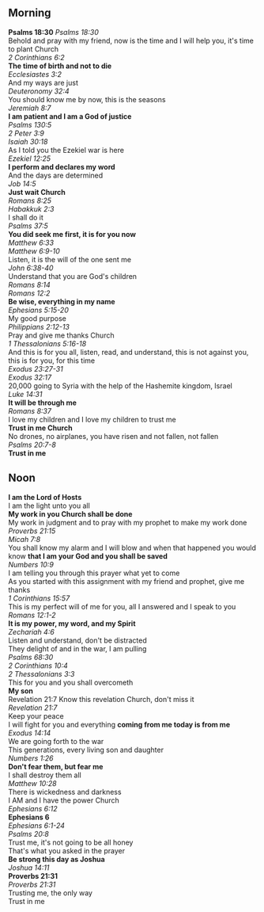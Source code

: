 ## Morning

**Psalms 18:30**
_Psalms 18:30_  
Behold and pray with my friend, now is the time and I will help you, it's time to plant Church  
_2 Corinthians 6:2_  
**The time of birth and not to die**  
_Ecclesiastes 3:2_  
And my ways are just  
_Deuteronomy 32:4_  
You should know me by now, this is the seasons  
_Jeremiah 8:7_  
**I am patient and I am a God of justice**  
_Psalms 130:5_  
_2 Peter 3:9_  
_Isaiah 30:18_  
As I told you the Ezekiel war is here  
_Ezekiel 12:25_  
**I perform and declares my word**  
And the days are determined  
_Job 14:5_  
**Just wait Church**  
_Romans 8:25_  
_Habakkuk 2:3_  
I shall do it  
_Psalms 37:5_  
**You did seek me first, it is for you now**  
_Matthew 6:33_  
_Matthew 6:9-10_  
Listen, it is the will of the one sent me  
_John 6:38-40_  
Understand that you are God's children  
_Romans 8:14_  
_Romans 12:2_  
**Be wise, everything in my name**  
_Ephesians 5:15-20_  
My good purpose  
_Philippians 2:12-13_  
Pray and give me thanks Church  
_1 Thessalonians 5:16-18_  
And this is for you all, listen, read, and understand, this is not against you, this is for you, for this time  
_Exodus 23:27-31_  
_Exodus 32:17_  
20,000 going to Syria with the help of the Hashemite kingdom, Israel  
_Luke 14:31_  
**It will be through me**  
_Romans 8:37_  
I love my children and I love my children to trust me  
**Trust in me Church**  
No drones, no airplanes, you have risen and not fallen, not fallen  
_Psalms 20:7-8_  
**Trust in me**  

## Noon

**I am the Lord of Hosts**  
I am the light unto you all  
**My work in you Church shall be done**  
My work in judgment and to pray with my prophet to make my work done  
_Proverbs 21:15_  
_Micah 7:8_  
You shall know my alarm and I will blow and when that happened you would know **that I am your God and you shall be saved**  
_Numbers 10:9_  
I am telling you through this prayer what yet to come  
As you started with this assignment with my friend and prophet, give me thanks  
_1 Corinthians 15:57_  
This is my perfect will of me for you, all I answered and I speak to you  
_Romans 12:1-2_  
**It is my power, my word, and my Spirit**  
_Zechariah 4:6_  
Listen and understand, don't be distracted  
They delight of and in the war, I am pulling  
_Psalms 68:30_  
_2 Corinthians 10:4_  
_2 Thessalonians 3:3_  
This for you and you shall overcometh  
**My son**  
Revelation 21:7 Know this revelation Church, don't miss it  
_Revelation 21:7_  
Keep your peace  
I will fight for you and everything **coming from me today is from me**  
_Exodus 14:14_  
We are going forth to the war  
This generations, every living son and daughter  
_Numbers 1:26_  
**Don't fear them, but fear me**  
I shall destroy them all  
_Matthew 10:28_  
There is wickedness and darkness  
I AM and I have the power Church  
_Ephesians 6:12_  
**Ephesians 6**  
_Ephesians 6:1-24_  
_Psalms 20:8_  
Trust me, it's not going to be all honey  
That's what you asked in the prayer  
**Be strong this day as Joshua**  
_Joshua 14:11_  
**Proverbs 21:31**  
_Proverbs 21:31_  
Trusting me, the only way  
Trust in me  
